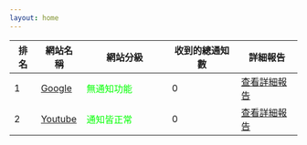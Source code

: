 ```yaml
---
layout: home
---
```


| 排名 | 網站名稱 | <div style="width: 100pt">網站分級</div> | 收到的總通知數 | 詳細報告 |
| ------ | ------ | --------- | ------ | ------ |
| 1 | [Google](https://www.google.com) | <font color="#00FF00">無通知功能</font> | 0 | [查看詳細報告]() |
| 2 | [Youtube](https://www.youtube.com) | <font color="#00FF00">通知皆正常</font> | 0 | [查看詳細報告]() |
